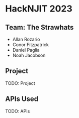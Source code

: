 # HackNJIT 2023

## Team: The Strawhats

* Allan Rozario
* Conor Fitzpatrick
* Daniel Paglia
* Noah Jacobson

## Project

TODO: Project

## APIs Used

TODO: APIs
